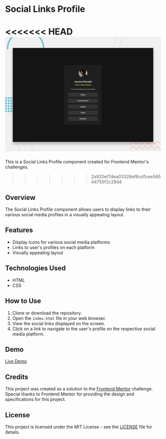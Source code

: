 # Social Links Profile

<<<<<<< HEAD
![Design preview for the Social links profile coding challenge](./assets/images//desktop-preview.jpg)
=======
This is a Social Links Profile component created for Frontend Mentor's challenges.
>>>>>>> 2a920ef7dea03328ef6cd1cee58544755f2c29d4

## Overview

The Social Links Profile component allows users to display links to their various social media profiles in a visually appealing layout. 

## Features

- Display icons for various social media platforms
- Links to user's profiles on each platform
- Visually appealing layout

## Technologies Used

- HTML
- CSS

## How to Use

1. Clone or download the repository.
2. Open the `index.html` file in your web browser.
3. View the social links displayed on the screen.
4. Click on a link to navigate to the user's profile on the respective social media platform.

## Demo

[Live Demo](https://social-links-profile-main-sandy.vercel.app)

## Credits

This project was created as a solution to the [Frontend Mentor](https://www.frontendmentor.io/) challenge. Special thanks to Frontend Mentor for providing the design and specifications for this project.

## License

This project is licensed under the MIT License - see the [LICENSE](LICENSE) file for details.
